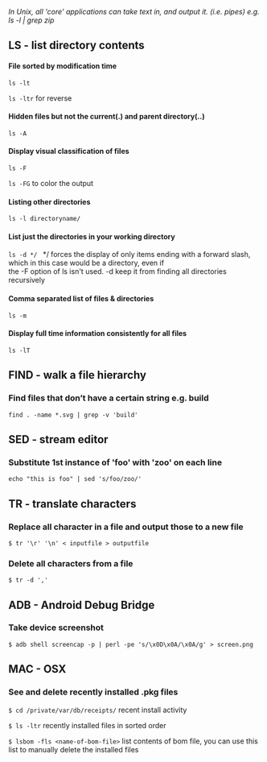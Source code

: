 
*In Unix, all 'core' applications can take text in, and output it. (i.e. pipes) e.g. ls -l | grep zip*


## LS - list directory contents

#### File sorted by modification time
`ls -lt` 

`ls -ltr` for reverse 

#### Hidden files but not the current(.) and parent directory(..)
`ls -A`

#### Display visual classification of files
`ls -F` 

`ls -FG` to color the output

#### Listing other directories
`ls -l directoryname/`

#### List just the directories in your working directory
`ls -d */ ` */ forces the display of only items ending with a forward slash, which in this case would be a directory, even if     
            the -F option of ls isn't used. -d keep it from finding all directories recursively 

#### Comma separated list of files & directories
`ls -m`

#### Display full time information consistently for all files
`ls -lT`

## FIND - walk a file hierarchy

### Find files that don’t have a certain string e.g. build
`find . -name *.svg | grep -v 'build'`

## SED - stream editor 
### Substitute 1st instance of 'foo' with 'zoo' on each line
`echo "this is foo" | sed 's/foo/zoo/'`

## TR - translate characters
### Replace all character in a file and output those to a new file
`$ tr '\r' '\n' < inputfile > outputfile`

### Delete all characters from a file
`$ tr -d ','`

## ADB - Android Debug Bridge
### Take device screenshot
`$ adb shell screencap -p | perl -pe 's/\x0D\x0A/\x0A/g' > screen.png`

## MAC - OSX
### See and delete recently installed .pkg files 

`$ cd /private/var/db/receipts/`	recent install activity

`$ ls -ltr`				recently installed files in sorted order

`$ lsbom -fls <name-of-bom-file>`	list contents of bom file, you can use this list to manually delete the installed files
